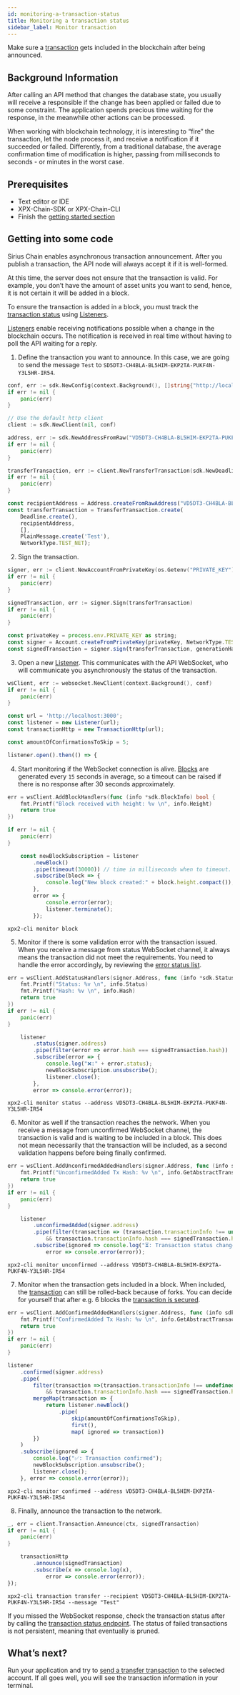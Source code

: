 ```yaml
---
id: monitoring-a-transaction-status
title: Monitoring a transaction status
sidebar_label: Monitor transaction
---
```


Make sure a [transaction](../../protocol/transaction.md) gets included in the blockchain after being announced.

## Background Information 

After calling an API method that changes the database state, you usually will receive a responsible if the change has been applied or failed due to some constraint. The application spends precious time waiting for the response, in the meanwhile other actions can be processed.

When working with blockchain technology, it is interesting to “fire” the transaction, let the node process it, and receive a notification if it succeeded or failed. Differently, from a traditional database, the average confirmation time of modification is higher, passing from milliseconds to seconds - or minutes in the worst case.

## Prerequisites

- Text editor or IDE
- XPX-Chain-SDK or XPX-Chain-CLI
- Finish the [getting started section](../../getting-started/setting-up-workstation.md)

## Getting into some code

Sirius Chain enables asynchronous transaction announcement. After you publish a transaction, the API node will always accept it if it is well-formed.

At this time, the server does not ensure that the transaction is valid. For example, you don’t have the amount of asset units you want to send, hence, it is not certain it will be added in a block.

To ensure the transaction is added in a block, you must track the [transaction status](../../protocol/transaction.md) using [Listeners](../../rest-api/websockets.md).

[Listeners](../../rest-api/websockets.md) enable receiving notifications possible when a change in the blockchain occurs. The notification is received in real time without having to poll the API waiting for a reply.

1. Define the transaction you want to announce. In this case, we are going to send the message `Test` to `SD5DT3-CH4BLA-BL5HIM-EKP2TA-PUKF4N-Y3L5HR-IR54`.


<!--DOCUSAURUS_CODE_TABS-->
<!--Golang-->
```go
conf, err := sdk.NewConfig(context.Background(), []string{"http://localhost:3000"})
if err != nil {
    panic(err)
}

// Use the default http client
client := sdk.NewClient(nil, conf)

address, err := sdk.NewAddressFromRaw("VD5DT3-CH4BLA-BL5HIM-EKP2TA-PUKF4N-Y3L5HR-IR54")
if err != nil {
    panic(err)
}

transferTransaction, err := client.NewTransferTransaction(sdk.NewDeadline(time.Hour), address, []*sdk.Mosaic{}, sdk.NewPlainMessage("Test"))
if err != nil {
    panic(err)
}
```

<!--TypeScript-->
```js
const recipientAddress = Address.createFromRawAddress("VD5DT3-CH4BLA-BL5HIM-EKP2TA-PUKF4N-Y3L5HR-IR54");
const transferTransaction = TransferTransaction.create(
    Deadline.create(),
    recipientAddress,
    [],
    PlainMessage.create('Test'),
    NetworkType.TEST_NET);
```

<!--END_DOCUSAURUS_CODE_TABS-->

2. Sign the transaction.

<!--DOCUSAURUS_CODE_TABS-->
<!--Golang-->
```go
signer, err := client.NewAccountFromPrivateKey(os.Getenv("PRIVATE_KEY"))
if err != nil {
    panic(err)
}

signedTransaction, err := signer.Sign(transferTransaction)
if err != nil {
    panic(err)
}
```

<!--TypeScript-->
```js
const privateKey = process.env.PRIVATE_KEY as string;
const signer = Account.createFromPrivateKey(privateKey, NetworkType.TEST_NET);
const signedTransaction = signer.sign(transferTransaction, generationHash);
```

<!--END_DOCUSAURUS_CODE_TABS-->

3. Open a new [Listener](../../rest-api/websockets.md). This communicates with the API WebSocket, who will communicate you asynchronously the status of the transaction.

<!--DOCUSAURUS_CODE_TABS-->
<!--Golang-->
```go
wsClient, err := websocket.NewClient(context.Background(), conf)
if err != nil {
    panic(err)
}
```

<!--TypeScript-->
```js
const url = 'http://localhost:3000';
const listener = new Listener(url);
const transactionHttp = new TransactionHttp(url);

const amountOfConfirmationsToSkip = 5;

listener.open().then(() => {
```

<!--END_DOCUSAURUS_CODE_TABS-->

4. Start monitoring if the WebSocket connection is alive. [Blocks](../../protocol/block.md) are generated every `15` seconds in average, so a timeout can be raised if there is no response after 30 seconds approximately.

<!--DOCUSAURUS_CODE_TABS-->
<!--Golang-->
```go
err = wsClient.AddBlockHandlers(func (info *sdk.BlockInfo) bool {
    fmt.Printf("Block received with height: %v \n", info.Height)
    return true
})

if err != nil {
    panic(err)
}
```

<!--TypeScript-->
```js
    const newBlockSubscription = listener
        .newBlock()
        .pipe(timeout(30000)) // time in milliseconds when to timeout.
        .subscribe(block => {
            console.log("New block created:" + block.height.compact());
        },
        error => {
            console.error(error);
            listener.terminate();
        });
```

<!--CLI-->
```
xpx2-cli monitor block
```

<!--END_DOCUSAURUS_CODE_TABS-->

5. Monitor if there is some validation error with the transaction issued. When you receive a message from status WebSocket channel, it always means the transaction did not meet the requirements. You need to handle the error accordingly, by reviewing the [error status list](../../rest-api/status-errors.md).

<!--DOCUSAURUS_CODE_TABS-->
<!--Golang-->
```go
err = wsClient.AddStatusHandlers(signer.Address, func (info *sdk.StatusInfo) bool {
    fmt.Printf("Status: %v \n", info.Status)
    fmt.Printf("Hash: %v \n", info.Hash)
    return true
})
if err != nil {
    panic(err)
}
```

<!--TypeScript-->
```js
    listener
        .status(signer.address)
        .pipe(filter(error => error.hash === signedTransaction.hash))
        .subscribe(error => {
            console.log("❌:" + error.status);
            newBlockSubscription.unsubscribe();
            listener.close();
        },
        error => console.error(error));
```

<!--CLI-->
```
xpx2-cli monitor status --address VD5DT3-CH4BLA-BL5HIM-EKP2TA-PUKF4N-Y3L5HR-IR54
```

<!--END_DOCUSAURUS_CODE_TABS-->

6. Monitor as well if the transaction reaches the network. When you receive a message from unconfirmed WebSocket channel, the transaction is valid and is waiting to be included in a block. This does not mean necessarily that the transaction will be included, as a second validation happens before being finally confirmed.

<!--DOCUSAURUS_CODE_TABS-->
<!--Golang-->
```go
err = wsClient.AddUnconfirmedAddedHandlers(signer.Address, func (info sdk.Transaction) bool {
    fmt.Printf("UnconfirmedAdded Tx Hash: %v \n", info.GetAbstractTransaction().TransactionHash)
    return true
})
if err != nil {
    panic(err)
}
```

<!--TypeScript-->
```js
    listener
        .unconfirmedAdded(signer.address)
        .pipe(filter(transaction => (transaction.transactionInfo !== undefined
            && transaction.transactionInfo.hash === signedTransaction.hash)))
        .subscribe(ignored => console.log("⏳: Transaction status changed to unconfirmed"),
            error => console.error(error));
```

<!--CLI-->
```
xpx2-cli monitor unconfirmed --address VD5DT3-CH4BLA-BL5HIM-EKP2TA-PUKF4N-Y3L5HR-IR54
```

<!--END_DOCUSAURUS_CODE_TABS-->

7. Monitor when the transaction gets included in a block. When included, the [transaction](../../protocol/transaction.md) can still be rolled-back because of forks. You can decide for yourself that after e.g. 6 blocks the [transaction is secured](https://gist.github.com/aleixmorgadas/3d856d318e60f901be09dbd23467b374).

<!--DOCUSAURUS_CODE_TABS-->
<!--Golang-->
```go
err = wsClient.AddConfirmedAddedHandlers(signer.Address, func (info sdk.Transaction) bool {
    fmt.Printf("ConfirmedAdded Tx Hash: %v \n", info.GetAbstractTransaction().TransactionHash)
    return true
})
if err != nil {
    panic(err)
}
```

<!--TypeScript-->
```js
listener
    .confirmed(signer.address)
    .pipe(
        filter(transaction =>(transaction.transactionInfo !== undefined
            && transaction.transactionInfo.hash === signedTransaction.hash)),
        mergeMap(transaction => {
            return listener.newBlock()
                .pipe(
                    skip(amountOfConfirmationsToSkip),
                    first(),
                    map( ignored => transaction))
        })
    )
    .subscribe(ignored => {
        console.log("✅: Transaction confirmed");
        newBlockSubscription.unsubscribe();
        listener.close();
    }, error => console.error(error));
```

<!--CLI-->
```
xpx2-cli monitor confirmed --address VD5DT3-CH4BLA-BL5HIM-EKP2TA-PUKF4N-Y3L5HR-IR54
```

<!--END_DOCUSAURUS_CODE_TABS-->

8. Finally, announce the transaction to the network.

<!--DOCUSAURUS_CODE_TABS-->
<!--Golang-->
```go
_, err = client.Transaction.Announce(ctx, signedTransaction)
if err != nil {
    panic(err)
}
```

<!--TypeScript-->
```js
    transactionHttp
        .announce(signedTransaction)
        .subscribe(x => console.log(x),
            error => console.error(error));
});
```

<!--CLI-->
```
xpx2-cli transaction transfer --recipient VD5DT3-CH4BLA-BL5HIM-EKP2TA-PUKF4N-Y3L5HR-IR54 --message "Test"
```

<!--END_DOCUSAURUS_CODE_TABS-->

If you missed the WebSocket response, check the transaction status after by calling the [transaction status endpoint](../../../endpoints#operation/getTransaction). The status of failed transactions is not persistent, meaning that eventually is pruned.

## What’s next?

Run your application and try to [send a transfer transaction](../transaction/sending-a-transfer-transaction.html) to the selected account. If all goes well, you will see the transaction information in your terminal.

